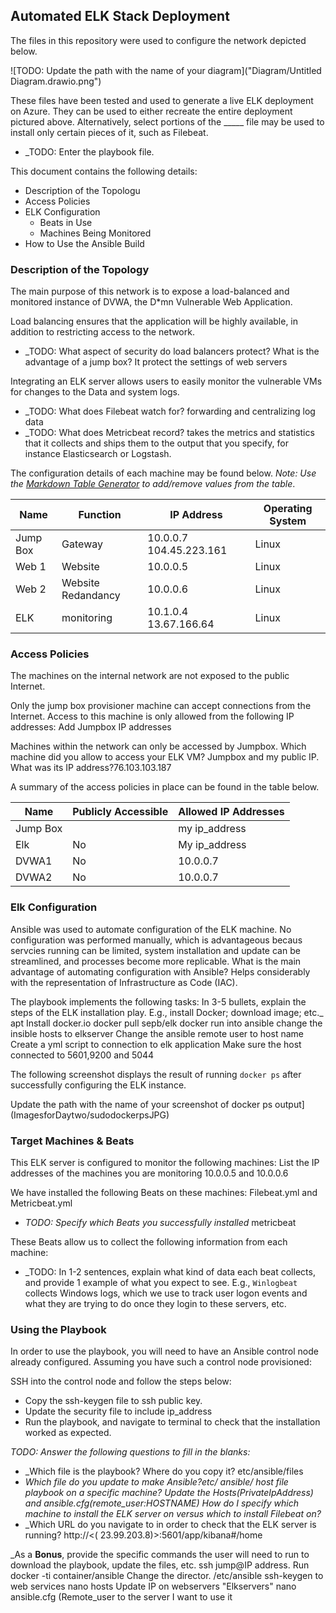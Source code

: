 ## Automated ELK Stack Deployment

The files in this repository were used to configure the network depicted below.

![TODO: Update the path with the name of your diagram]("Diagram/Untitled Diagram.drawio.png")

These files have been tested and used to generate a live ELK deployment on Azure. They can be used to either recreate the entire deployment pictured above. Alternatively, select portions of the _____ file may be used to install only certain pieces of it, such as Filebeat.

  - _TODO: Enter the playbook file.

This document contains the following details:
- Description of the Topologu
- Access Policies
- ELK Configuration
  - Beats in Use
  - Machines Being Monitored
- How to Use the Ansible Build


### Description of the Topology

The main purpose of this network is to expose a load-balanced and monitored instance of DVWA, the D*mn Vulnerable Web Application.

Load balancing ensures that the application will be highly available, in addition to restricting access to the network.
- _TODO: What aspect of security do load balancers protect? What is the advantage of a jump box? It protect the settings of web servers

Integrating an ELK server allows users to easily monitor the vulnerable VMs for changes to the Data and system logs.
- _TODO: What does Filebeat watch for? forwarding and centralizing log data
- _TODO: What does Metricbeat record? takes the metrics and statistics that it collects and ships them to the output that you specify, for instance Elasticsearch or Logstash.

The configuration details of each machine may be found below.
_Note: Use the [Markdown Table Generator](http://www.tablesgenerator.com/markdown_tables) to add/remove values from the table_.

| Name     | Function | IP Address | Operating System |
|----------|----------|------------|------------------|
| Jump Box | Gateway  | 10.0.0.7 104.45.223.161| Linux|
| Web 1    | Website  |10.0.0.5    | Linux            |
| Web  2   |Website Redandancy| 10.0.0.6       | Linux|
| ELK      | monitoring| 10.1.0.4 13.67.166.64 | Linux|

### Access Policies

The machines on the internal network are not exposed to the public Internet. 

Only the jump box provisioner machine can accept connections from the Internet. Access to this machine is only allowed from the following IP addresses:
Add Jumpbox IP addresses

Machines within the network can only be accessed by Jumpbox.
Which machine did you allow to access your ELK VM? Jumpbox and my public IP. What was its IP address?76.103.103.187

A summary of the access policies in place can be found in the table below.

| Name     | Publicly Accessible | Allowed IP Addresses |
|----------|---------------------|----------------------|
|Jump Box  |                     | my ip_address        |
|Elk       |    No               | My ip_address        |
|DVWA1     |    No               |10.0.0.7              |
|DVWA2     |    No               |10.0.0.7              |

### Elk Configuration

Ansible was used to automate configuration of the ELK machine. No configuration was performed manually, which is advantageous becaus servcies running can be limited, system installation and update can be streamlined, and processes become more replicable.
What is the main advantage of automating configuration with Ansible?  Helps considerably with the representation of Infrastructure as Code (IAC).

The playbook implements the following tasks:
In 3-5 bullets, explain the steps of the ELK installation play. E.g., install Docker; download image; etc._
apt Install docker.io
docker pull sepb/elk
docker run into ansible
change the insible hosts to elkserver
Change the ansible remote user to host name
Create a yml script to connection to elk application
Make sure the host connected to 5601,9200 and 5044


The following screenshot displays the result of running `docker ps` after successfully configuring the ELK instance.

Update the path with the name of your screenshot of docker ps output](ImagesforDaytwo/sudodockerpsJPG)


### Target Machines & Beats
This ELK server is configured to monitor the following machines:
List the IP addresses of the machines you are monitoring 10.0.0.5 and 10.0.0.6

We have installed the following Beats on these machines: Filebeat.yml and Metricbeat.yml
- _TODO: Specify which Beats you successfully installed_ metricbeat

These Beats allow us to collect the following information from each machine:
- _TODO: In 1-2 sentences, explain what kind of data each beat collects, and provide 1 example of what you expect to see. E.g., `Winlogbeat` collects Windows logs, which we use to track user logon events and what they are trying to do once they login to these servers, etc.

### Using the Playbook
In order to use the playbook, you will need to have an Ansible control node already configured. Assuming you have such a control node provisioned: 

SSH into the control node and follow the steps below:
- Copy the ssh-keygen file to ssh public key.
- Update the security file to include ip_address
- Run the playbook, and navigate to terminal to check that the installation worked as expected.

_TODO: Answer the following questions to fill in the blanks:_
- _Which file is the playbook? Where do you copy it? etc/ansible/files
- _Which file do you update to make Ansible?etc/ ansible/ host file playbook on a specific machine?  Update the Hosts(PrivateIpAddress) and ansible.cfg(remote_user:HOSTNAME) How do I specify which machine to install the ELK server on versus which to install Filebeat on?_
- _Which URL do you navigate to in order to check that the ELK server is running? http://<(
23.99.203.8)>:5601/app/kibana#/home

_As a **Bonus**, provide the specific commands the user will need to run to download the playbook, update the files, etc.
ssh jump@IP address.
Run docker -ti container/ansible
Change the director. /etc/ansible
ssh-keygen to web services
nano hosts Update IP on webservers "Elkservers"
nano ansible.cfg (Remote_user to the server I want to use it
